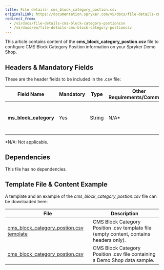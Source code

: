 ```yaml
---
title: File details- cms_block_category_postion.csv
originalLink: https://documentation.spryker.com/v5/docs/file-details-cms-block-category-postioncsv
redirect_from:
  - /v5/docs/file-details-cms-block-category-postioncsv
  - /v5/docs/en/file-details-cms-block-category-postioncsv
---
```


This article contains content of the **cms_block_category_postion.csv** file to configure CMS Block Category Position information on your Spryker Demo Shop.

## Headers & Mandatory Fields 
These are the header fields to be included in the .csv file:

| Field Name | Mandatory | Type | Other Requirements/Comments | Description |
| --- | --- | --- | --- | --- |
| **ms_block_category** | Yes | String |N/A* |Name of the CMS block category position.  |

*N/A: Not applicable.

## Dependencies

This file has no dependencies.

## Template File & Content Example
A template and an example of the *cms_block_category_postion.csv*  file can be downloaded here:

| File | Description |
| --- | --- |
| [cms_block_category_postion.csv template](https://spryker.s3.eu-central-1.amazonaws.com/docs/Developer+Guide/Back-End/Data+Manipulation/Data+Ingestion/Data+Import/Data+Import+Categories/Content+Management/cms_block_category_position_template.csv) | CMS Block Category Position .csv template file (empty content, contains headers only). |
| [cms_block_category_postion.csv](https://spryker.s3.eu-central-1.amazonaws.com/docs/Developer+Guide/Back-End/Data+Manipulation/Data+Ingestion/Data+Import/Data+Import+Categories/Content+Management/cms_block_category_position.csv) | CMS Block Category Position .csv file containing a Demo Shop data sample. |
